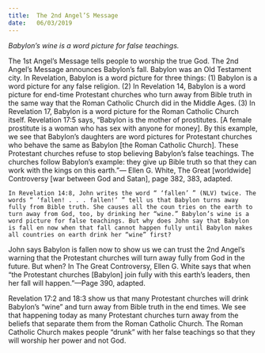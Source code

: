 ```yaml
---
title:  The 2nd Angel’S Message
date:   06/03/2019
---
```


_Babylon’s wine is a word picture for false teachings._

The 1st Angel’s Message tells people to worship the true God. The 2nd Angel’s Message announces Babylon’s fall. Babylon was an Old Testament city. In Revelation, Babylon is a word picture for three things: (1) Babylon is a word picture for any false religion. (2) In Revelation 14, Babylon is a word picture for end-time Protestant churches who turn away from Bible truth in the same way that the Roman Catholic Church did in the Middle Ages. (3) In Revelation 17, Babylon is a word picture for the Roman Catholic Church itself. Revelation 17:5 says, “Babylon is the mother of prostitutes. [A female prostitute is a woman who has sex with anyone for money]. By this example, we see that Babylon’s daughters are word pictures for Protestant churches who behave the same as Babylon [the Roman Catholic Church]. These Protestant churches refuse to stop believing Babylon’s false teachings. The churches follow Babylon’s example: they give up Bible truth so that they can work with the kings on this earth.”— Ellen G. White, The Great [worldwide] Controversy [war between God and Satan], page 382, 383, adapted.

`In Revelation 14:8, John writes the word “ ‘fallen’ ” (NLV) twice. The words “ ‘fallen! . . . fallen!’ ” tell us that Babylon turns away fully from Bible truth. She causes all the coun­ tries on the earth to turn away from God, too, by drinking her “wine.” Babylon’s wine is a word picture for false teachings. But why does John say that Babylon is fall­ en now when that fall cannot happen fully until Babylon makes all countries on earth drink her “wine” first?`

John says Babylon is fallen now to show us we can trust the 2nd Angel’s warning that the Protestant churches will turn away fully from God in the future. But when? In The Great Controversy, Ellen G. White says that when “the Protestant churches [Babylon] join fully with this earth’s leaders, then her fall will happen.”—Page 390, adapted.

Revelation 17:2 and 18:3 show us that many Protestant churches will drink Babylon’s “wine” and turn away from Bible truth in the end times. We see that happening today as many Protestant churches turn away from the beliefs that separate them from the Roman Catholic Church. The Roman Catholic Church makes people “drunk” with her false teachings so that they will worship her power and not God.
